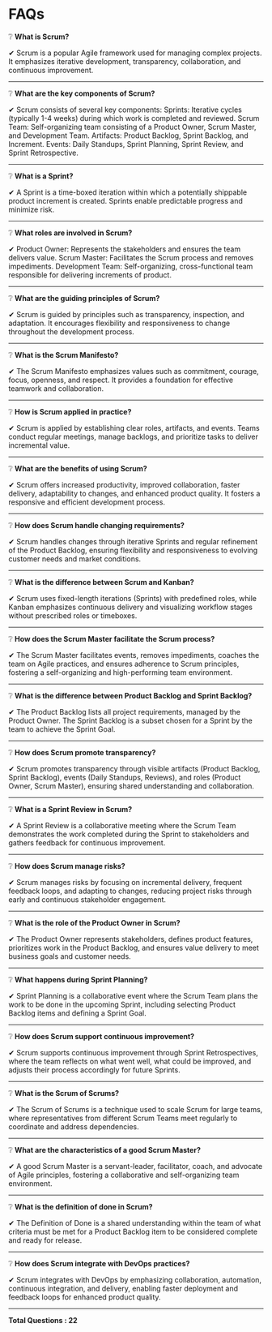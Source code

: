 # FAQs

❔ **What is Scrum?**

✔ Scrum is a popular Agile framework used for managing complex projects. It emphasizes iterative development, transparency, collaboration, and continuous improvement.

---

❔ **What are the key components of Scrum?**

✔ Scrum consists of several key components:
Sprints: Iterative cycles (typically 1-4 weeks) during which work is completed and reviewed.
Scrum Team: Self-organizing team consisting of a Product Owner, Scrum Master, and Development Team.
Artifacts: Product Backlog, Sprint Backlog, and Increment.
Events: Daily Standups, Sprint Planning, Sprint Review, and Sprint Retrospective.

---

❔ **What is a Sprint?**

✔ A Sprint is a time-boxed iteration within which a potentially shippable product increment is created. Sprints enable predictable progress and minimize risk.

---

❔ **What roles are involved in Scrum?**

✔ Product Owner: Represents the stakeholders and ensures the team delivers value.
Scrum Master: Facilitates the Scrum process and removes impediments.
Development Team: Self-organizing, cross-functional team responsible for delivering increments of product.

---

❔ **What are the guiding principles of Scrum?**

✔ Scrum is guided by principles such as transparency, inspection, and adaptation. It encourages flexibility and responsiveness to change throughout the development process.

---

❔ **What is the Scrum Manifesto?**

✔ The Scrum Manifesto emphasizes values such as commitment, courage, focus, openness, and respect. It provides a foundation for effective teamwork and collaboration.

---

❔ **How is Scrum applied in practice?**

✔ Scrum is applied by establishing clear roles, artifacts, and events. Teams conduct regular meetings, manage backlogs, and prioritize tasks to deliver incremental value.

---

❔ **What are the benefits of using Scrum?**

✔ Scrum offers increased productivity, improved collaboration, faster delivery, adaptability to changes, and enhanced product quality. It fosters a responsive and efficient development process.

---

❔ **How does Scrum handle changing requirements?**

✔ Scrum handles changes through iterative Sprints and regular refinement of the Product Backlog, ensuring flexibility and responsiveness to evolving customer needs and market conditions.

---

❔ **What is the difference between Scrum and Kanban?**

✔ Scrum uses fixed-length iterations (Sprints) with predefined roles, while Kanban emphasizes continuous delivery and visualizing workflow stages without prescribed roles or timeboxes.

---

❔ **How does the Scrum Master facilitate the Scrum process?**

✔ The Scrum Master facilitates events, removes impediments, coaches the team on Agile practices, and ensures adherence to Scrum principles, fostering a self-organizing and high-performing team environment.

---

❔ **What is the difference between Product Backlog and Sprint Backlog?**

✔ The Product Backlog lists all project requirements, managed by the Product Owner. The Sprint Backlog is a subset chosen for a Sprint by the team to achieve the Sprint Goal.

---

❔ **How does Scrum promote transparency?**

✔ Scrum promotes transparency through visible artifacts (Product Backlog, Sprint Backlog), events (Daily Standups, Reviews), and roles (Product Owner, Scrum Master), ensuring shared understanding and collaboration.

---

❔ **What is a Sprint Review in Scrum?**

✔ A Sprint Review is a collaborative meeting where the Scrum Team demonstrates the work completed during the Sprint to stakeholders and gathers feedback for continuous improvement.

---

❔ **How does Scrum manage risks?**

✔ Scrum manages risks by focusing on incremental delivery, frequent feedback loops, and adapting to changes, reducing project risks through early and continuous stakeholder engagement.

---

❔ **What is the role of the Product Owner in Scrum?**

✔ The Product Owner represents stakeholders, defines product features, prioritizes work in the Product Backlog, and ensures value delivery to meet business goals and customer needs.

---

❔ **What happens during Sprint Planning?**

✔ Sprint Planning is a collaborative event where the Scrum Team plans the work to be done in the upcoming Sprint, including selecting Product Backlog items and defining a Sprint Goal.

---

❔ **How does Scrum support continuous improvement?**

✔ Scrum supports continuous improvement through Sprint Retrospectives, where the team reflects on what went well, what could be improved, and adjusts their process accordingly for future Sprints.

---

❔ **What is the Scrum of Scrums?**

✔ The Scrum of Scrums is a technique used to scale Scrum for large teams, where representatives from different Scrum Teams meet regularly to coordinate and address dependencies.

---

❔ **What are the characteristics of a good Scrum Master?**

✔ A good Scrum Master is a servant-leader, facilitator, coach, and advocate of Agile principles, fostering a collaborative and self-organizing team environment.

---

❔ **What is the definition of done in Scrum?**

✔ The Definition of Done is a shared understanding within the team of what criteria must be met for a Product Backlog item to be considered complete and ready for release.

---

❔ **How does Scrum integrate with DevOps practices?**

✔ Scrum integrates with DevOps by emphasizing collaboration, automation, continuous integration, and delivery, enabling faster deployment and feedback loops for enhanced product quality.

---

**Total Questions : 22**

